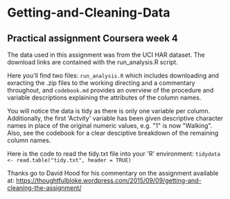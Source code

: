 # Getting-and-Cleaning-Data
## Practical assignment Coursera week 4

The data used in this assignment was from the UCI HAR dataset.  The download links are contained with the run_analysis.R script.

Here you'll find two files: `run_analysis.R` which includes downloading and exracting the .zip files to the working directing and a commentary throughout, and  `codebook.md` provides an overview of the procedure and variable descriptions explaining the attributes of the column names.

You will notice the data is tidy as there is only one variable per column.  Additionally, the first 'Actvity' variable has been given descriptive character names in place of the original numeric values, e.g. "1" is now "Walking".  Also, see the codebook for a clear desciptive breakdown of the remaining column names.

Here is the code to read the tidy.txt file into your 'R' environment: `tidydata <- read.table("tidy.txt", header = TRUE)`

Thanks go to David Hood for his commentary on the assignment available at: https://thoughtfulbloke.wordpress.com/2015/09/09/getting-and-cleaning-the-assignment/
